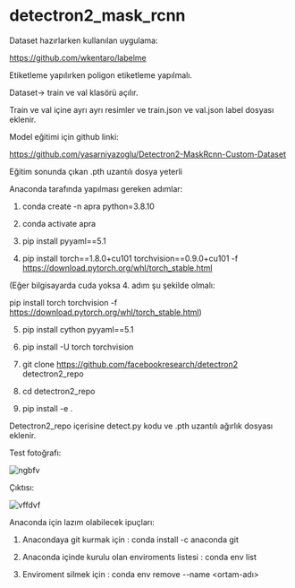 # detectron2_mask_rcnn

Dataset hazırlarken kullanılan uygulama:

https://github.com/wkentaro/labelme

Etiketleme yapılırken poligon etiketleme yapılmalı.

Dataset→ train ve val klasörü açılır.

Train ve val içine ayrı ayrı resimler ve train.json ve val.json label dosyası eklenir.


Model eğitimi için github linki:

https://github.com/yasarniyazoglu/Detectron2-MaskRcnn-Custom-Dataset

Eğitim sonunda çıkan .pth uzantılı dosya yeterli


Anaconda tarafında yapılması gereken adımlar:

1. conda create -n apra python=3.8.10

2. conda activate apra

3. pip install pyyaml==5.1

4. pip install torch==1.8.0+cu101 torchvision==0.9.0+cu101 -f https://download.pytorch.org/whl/torch_stable.html

 (Eğer bilgisayarda cuda yoksa 4. adım şu şekilde olmalı: 

 pip install torch torchvision -f https://download.pytorch.org/whl/torch_stable.html)
 
5. pip install cython pyyaml==5.1

6. pip install -U torch torchvision

7. git clone https://github.com/facebookresearch/detectron2 detectron2_repo

8. cd detectron2_repo

9. pip install -e .

Detectron2_repo içerisine detect.py kodu ve .pth uzantılı ağırlık dosyası eklenir.

Test fotoğrafı:

![ngbfv](https://user-images.githubusercontent.com/62421679/221659824-90beaef5-6523-4284-94a3-8b8a44eb5ae9.PNG)

Çıktısı:

![vffdvf](https://user-images.githubusercontent.com/62421679/221659428-fe8427d2-e2b1-4cc7-9d33-6ab992a64e92.PNG)


Anaconda için lazım olabilecek ipuçları:

1. Anacondaya git kurmak için :  conda install -c anaconda git

2. Anaconda içinde kurulu olan enviroments listesi :  conda env list

3. Enviroment silmek için :  conda env remove --name <ortam-adı>

